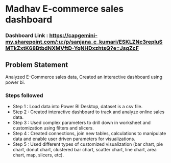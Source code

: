 # Madhav E-commerce sales dashboard

### Dashboard Link : https://capgemini-my.sharepoint.com/:u:/p/sanjana_c_kumari/ESKLZNc3repIuSMTkZxtK68BtbdNXMVftD-YqNHDxzhtsQ?e=JsgZcF

## Problem Statement

Analyzed E-Commerce sales data, Created an interactive dashboard using power bi.


### Steps followed 

- Step 1 : Load data into Power BI Desktop, dataset is a csv file.
- Step 2 : Created interactive dashboard to track and analyze online sales data.
- Step 3 : Used complex parameters to drill down in worksheet and customization using filters and slicers.
- Step 4 : Created connections, join new tables, calculations to manipulate data and enable user driven parameters for visualizations.
- Step 5 : Used different types of customized visualization (bar chart, pie chart, donut chart, clustered bar chart, scatter chart, line chart, area chart, map, slicers, etc).
